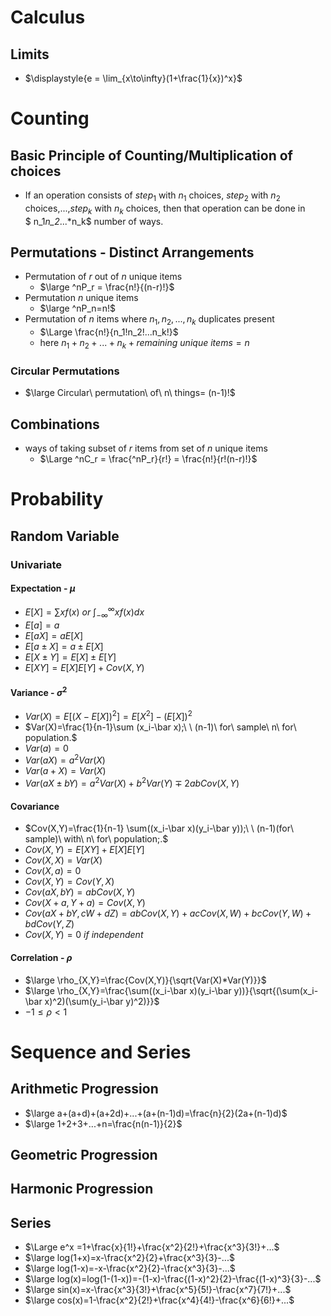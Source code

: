 # Calculus
## Limits
- $\displaystyle{e = \lim_{x\to\infty}(1+\frac{1}{x})^x}$
# Counting
## Basic Principle of Counting/Multiplication of choices
- If an operation consists of $step_1$ with $n_1$ choices, $step_2$ with $n_2$ choices,...,$step_k$ with $n_k$ choices, then that operation can be done in  
 $ n_1*n_2*...*n_k$ number of ways.
## Permutations - Distinct Arrangements
- Permutation of $r$ out of $n$ unique items
    - $\large ^nP_r = \frac{n!}{(n-r)!}$ 
- Permutation $n$ unique items
    - $\large ^nP_n=n!$
- Permutation of $n$ items where $n_1,n_2,...,n_k$ duplicates present
    - $\Large \frac{n!}{n_1!n_2!...n_k!}$
    - here $n_1+n_2+...+n_k+remaining\ unique\ items=n$
### Circular Permutations
- $\large Circular\ permutation\ of\ n\ things= (n-1)!$
## Combinations
- ways of taking subset of $r$ items from set of $n$ unique items
    - $\Large ^nC_r = \frac{^nP_r}{r!} = \frac{n!}{r!(n-r)!}$


# Probability
## Random Variable
### Univariate
#### Expectation - $\mu$
- $E[X] = \sum xf(x)\ or\ \int^\infty_{-\infty}{xf(x)dx}$
- $E[a]=a$
- $E[aX]=aE[X]$
- $E[a\pm X]=a\pm E[X]$
- $E[X\pm Y]= E[X]\pm E[Y]$
- $E[XY]=E[X]E[Y]+Cov(X,Y)$

#### Variance - $\sigma^2$
- $Var(X)=E[(X-E[X])^2]=E[X^2]-(E[X])^2$
- $Var(X)=\frac{1}{n-1}\sum (x_i-\bar x);\ \ (n-1)\ for\ sample\ n\ for\ population.$
- $Var(a)=0$
- $Var(aX)=a^2Var(X)$
- $Var(a+X) = Var(X)$
- $Var(aX\pm bY)=a^2Var(X)+b^2Var(Y)\mp 2abCov(X,Y)$

#### Covariance
- $Cov(X,Y)=\frac{1}{n-1} \sum((x_i-\bar x)(y_i-\bar y));\  \ (n-1)(for\ sample)\ with\ n\ for\ population;.$
- $Cov(X,Y)=E[XY]+E[X]E[Y]$
- $Cov(X,X)=Var(X)$
- $Cov(X,a)=0$
- $Cov(X,Y)=Cov(Y,X)$
- $Cov(aX,bY)=abCov(X,Y)$
- $Cov(X+a, Y+a)=Cov(X,Y)$
- $Cov(aX+bY,cW+dZ)=abCov(X,Y)+acCov(X,W)+bcCov(Y,W)+bdCov(Y,Z)$
- $Cov(X,Y)=0\ if\ independent$

#### Correlation - $\rho$
- $\large \rho_{X,Y}=\frac{Cov(X,Y)}{\sqrt{Var(X)*Var(Y)}}$
- $\large \rho_{X,Y}=\frac{\sum((x_i-\bar x)(y_i-\bar y))}{\sqrt{(\sum(x_i-\bar x)^2)(\sum(y_i-\bar y)^2)}}$
- $-1\le\rho\lt1$

# Sequence and Series
## Arithmetic Progression
- $\large a+(a+d)+(a+2d)+...+(a+(n-1)d)=\frac{n}{2}(2a+(n-1)d)$
- $\large 1+2+3+...+n=\frac{n(n-1)}{2}$
## Geometric Progression
## Harmonic Progression
## Series
- $\Large e^x =1+\frac{x}{1!}+\frac{x^2}{2!}+\frac{x^3}{3!}+...$
- $\large log(1+x)=x-\frac{x^2}{2}+\frac{x^3}{3}-...$
- $\large log(1-x)=-x-\frac{x^2}{2}-\frac{x^3}{3}-...$
- $\large log(x)=log(1-(1-x))=-(1-x)-\frac{(1-x)^2}{2}-\frac{(1-x)^3}{3}-...$
- $\large sin(x)=x-\frac{x^3}{3!}+\frac{x^5}{5!}-\frac{x^7}{7!}+...$
- $\large cos(x)=1-\frac{x^2}{2!}+\frac{x^4}{4!}-\frac{x^6}{6!}+...$